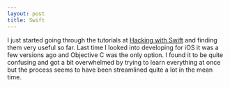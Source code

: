 ```yaml
---
layout: post
title: Swift
---
```


I just started going through the tutorials at [Hacking with Swift](https://www.hackingwithswift.com/) and finding them very useful so far. Last time I looked into developing for iOS it was a few versions ago and Objective C was the only option. I found it to be quite confusing and got a bit overwhelmed by trying to learn everything at once but the process seems to have been streamlined quite a lot in the mean time.  